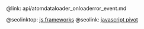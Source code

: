 @link: api/atomdataloader_onloaderror_event.md

@seolinktop: [js frameworks](https://webix.com)
@seolink: [javascript pivot](https://webix.com/pivot/)